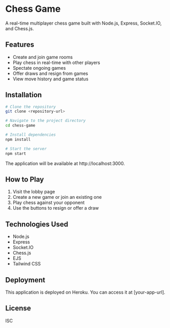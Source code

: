 # Chess Game

A real-time multiplayer chess game built with Node.js, Express, Socket.IO, and Chess.js.

## Features

- Create and join game rooms
- Play chess in real-time with other players
- Spectate ongoing games
- Offer draws and resign from games
- View move history and game status

## Installation

```bash
# Clone the repository
git clone <repository-url>

# Navigate to the project directory
cd chess-game

# Install dependencies
npm install

# Start the server
npm start
```

The application will be available at http://localhost:3000.

## How to Play

1. Visit the lobby page
2. Create a new game or join an existing one
3. Play chess against your opponent
4. Use the buttons to resign or offer a draw

## Technologies Used

- Node.js
- Express
- Socket.IO
- Chess.js
- EJS
- Tailwind CSS

## Deployment

This application is deployed on Heroku. You can access it at [your-app-url].

## License

ISC
